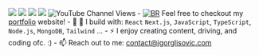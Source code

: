 [<img
  src="https://img.shields.io/badge/github-%2312100E.svg?&style=for-the-badge&logo=github&logoColor=white&color=black"
/>](https://github.com/BrianRuizy) [<img
  src="https://img.shields.io/badge/instagram-%2312100E.svg?&style=for-the-badge&logo=instagram&color=405DE6"
/>](https://www.instagram.com/codingwithigor) [<img
  src="https://img.shields.io/badge/linkedin-%230077B5.svg?&style=for-the-badge&logo=linkedin&logoColor=white"
/>](https://www.linkedin.com/in/igor-glisovic/) [<img
  src="https://img.shields.io/badge/youtube-%230077B5.svg?&style=for-the-badge&logo=youtube&logoColor=white&color=FF0000"
/>](https://www.youtube.com/@CodingWithIgor) ![YouTube Channel
Views](https://img.shields.io/youtube/channel/views/UCCIFp-Se_xjfYc94H04oK7Q) -
[![BR](https://igorglisovic.com/favicon.png)](https://igorglisovic.com/) Feel
free to checkout my [portfolio](https://igorglisovic.com/) website! - 🏢 🧰 I
build with: `React` `Next.js`, `JavaScript`, `TypeScript`, `Node.js`, `MongoDB`,
`Tailwind` ... - ⚡ I enjoy creating content, driving, and coding ofc. :) - 📫
Reach out to me: contact@igorglisovic.com
